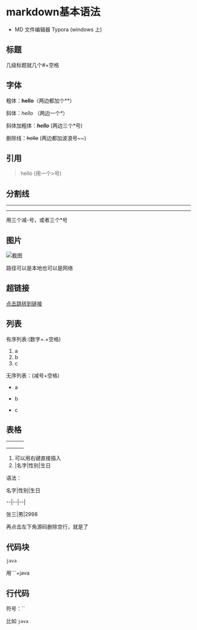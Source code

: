 # markdown基本语法

- MD 文件编辑器 Typora (windows 上)



##  标题

几级标题就几个#+空格

## 字体

粗体：**hello**（两边都加个**）

斜体：*hello*                           （两边一个*）

斜体加粗体：***hello***       (两边三个*号)

删除线：~~hello~~              (两边都加波浪号~~)

## 引用

> hello (用一个>号)

## 分割线

---

***

用三个减-号，或者三个*号

## 图片

![截图]()

路径可以是本地也可以是网络

## 超链接

[点击跳转到链接](地址)

## 列表

有序列表:(数字+.+空格)

1.  a 
2. b
3. c

无序列表：(减号+空格)

- a

- b

- c

  



## 表格

|      |      |      |
| ---- | ---- | ---- |
|      |      |      |
|      |      |      |
|      |      |      |

1. 可以用右键直接插入
2. |名字|性别|生日

语法：

名字|性别|生日

--|--|--|

张三|男|2998

再点击左下角源码删除空行，就是了

## 代码块

```java
java
```

用```+java



## 行代码

符号：``

比如 `java`


